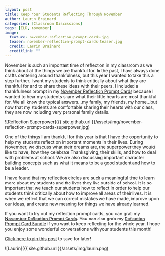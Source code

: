 ```yaml
---
layout: post
title: Keep Your Students Reflecting Through November
author: Laurin Brainard
categories: [Classroom Discussions]
tags: [ELD, november]
image:
  feature: november-reflection-prompt-cards.jpg
  teaser: november-reflection-prompt-cards-teaser.jpg
  credit: Laurin Brainard
  creditlink: ""
---
```

November is such an important time of reflection in my classroom as we think about all the things we are thankful for. In the past, I have always done crafts centering around thankfulness, but this year I wanted to take this a step further. I want my students to think critically about what they are thankful for and to share these ideas with their peers. I included a thankfulness prompt in my [November Reflection Prompt Cards](http://bit.ly/2AA4JiC) because I wanted to hear my students share what their little hearts are most thankful for. We all know the typical answers...my family, my friends, my home...but now that my students are comfortable sharing their hearts with our class, they are now including very personal family details.

![Reflection Superpower]({{ site.github.url }}/assets/img/november-reflection-prompt-cards-superpower.jpg)

One of the things I am thankful for this year is that I have the opportunity to help my students reflect on important moments in their lives. During November, we discuss what their dreams are, the superpower they would like to have, how they celebrate Thanksgiving, their skills, and how to deal with problems at school. We are also discussing important character building concepts such as what it means to be a good student and how to be a leader. 

I have found that my reflection circles are such a meaningful time to learn more about my students and the lives they live outside of school. It is so important that we teach our students how to reflect in order to help our students think critically about how to improve all areas of their lives. It is when we reflect that we can correct mistakes we have made, improve upon our ideas, and create new meaning for things we have already learned. 

If you want to try out my reflection prompt cards, you can grab my [November Reflection Prompt Cards](http://bit.ly/2AA4JiC). You can also grab my [Reflection Prompt Card Bundle](http://bit.ly/2iPL8na) if you want to keep reflecting for the whole year. I hope you enjoy some wonderful conversations with your students this month!

[Click here to pin this post](https://pin.it/6c4m2a5tqx5fm2) to save for later!

![Laurin]({{ site.github.url }}/assets/img/laurin.png)